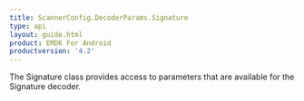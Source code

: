 ```yaml
---
title: ScannerConfig.DecoderParams.Signature
type: api
layout: guide.html
product: EMDK For Android
productversion: '4.2'
---
```



The Signature class provides access to parameters that are available
 for the Signature decoder.

